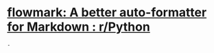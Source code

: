 # [flowmark: A better auto-formatter for Markdown : r/Python](https://www.reddit.com/r/Python/comments/1lwr4g1/flowmark_a_better_autoformatter_for_markdown/)
	-